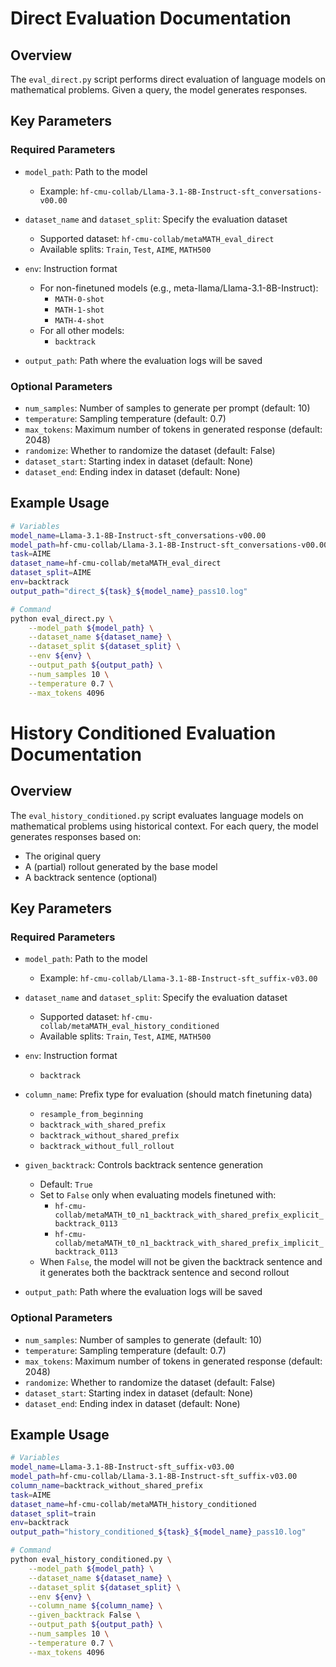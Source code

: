 # Direct Evaluation Documentation

## Overview

The `eval_direct.py` script performs direct evaluation of language models on mathematical problems. Given a query, the model generates responses.

## Key Parameters

### Required Parameters

- `model_path`: Path to the model

  - Example: `hf-cmu-collab/Llama-3.1-8B-Instruct-sft_conversations-v00.00`

- `dataset_name` and `dataset_split`: Specify the evaluation dataset

  - Supported dataset: `hf-cmu-collab/metaMATH_eval_direct`
  - Available splits: `Train`, `Test`, `AIME`, `MATH500`

- `env`: Instruction format

  - For non-finetuned models (e.g., meta-llama/Llama-3.1-8B-Instruct):
    - `MATH-0-shot`
    - `MATH-1-shot`
    - `MATH-4-shot`
  - For all other models:
    - `backtrack`

- `output_path`: Path where the evaluation logs will be saved

### Optional Parameters

- `num_samples`: Number of samples to generate per prompt (default: 10)
- `temperature`: Sampling temperature (default: 0.7)
- `max_tokens`: Maximum number of tokens in generated response (default: 2048)
- `randomize`: Whether to randomize the dataset (default: False)
- `dataset_start`: Starting index in dataset (default: None)
- `dataset_end`: Ending index in dataset (default: None)

## Example Usage

```bash
# Variables
model_name=Llama-3.1-8B-Instruct-sft_conversations-v00.00
model_path=hf-cmu-collab/Llama-3.1-8B-Instruct-sft_conversations-v00.00
task=AIME
dataset_name=hf-cmu-collab/metaMATH_eval_direct
dataset_split=AIME
env=backtrack
output_path="direct_${task}_${model_name}_pass10.log"

# Command
python eval_direct.py \
    --model_path ${model_path} \
    --dataset_name ${dataset_name} \
    --dataset_split ${dataset_split} \
    --env ${env} \
    --output_path ${output_path} \
    --num_samples 10 \
    --temperature 0.7 \
    --max_tokens 4096
```

# History Conditioned Evaluation Documentation

## Overview

The `eval_history_conditioned.py` script evaluates language models on mathematical problems using historical context. For each query, the model generates responses based on:

- The original query
- A (partial) rollout generated by the base model
- A backtrack sentence (optional)

## Key Parameters

### Required Parameters

- `model_path`: Path to the model

  - Example: `hf-cmu-collab/Llama-3.1-8B-Instruct-sft_suffix-v03.00`

- `dataset_name` and `dataset_split`: Specify the evaluation dataset

  - Supported dataset: `hf-cmu-collab/metaMATH_eval_history_conditioned`
  - Available splits: `Train`, `Test`, `AIME`, `MATH500`

- `env`: Instruction format

  - `backtrack`

- `column_name`: Prefix type for evaluation (should match finetuning data)

  - `resample_from_beginning`
  - `backtrack_with_shared_prefix`
  - `backtrack_without_shared_prefix`
  - `backtrack_without_full_rollout`

- `given_backtrack`: Controls backtrack sentence generation

  - Default: `True`
  - Set to `False` only when evaluating models finetuned with:
    - `hf-cmu-collab/metaMATH_t0_n1_backtrack_with_shared_prefix_explicit_backtrack_0113`
    - `hf-cmu-collab/metaMATH_t0_n1_backtrack_with_shared_prefix_implicit_backtrack_0113`
  - When `False`, the model will not be given the backtrack sentence and it generates both the backtrack sentence and second rollout

- `output_path`: Path where the evaluation logs will be saved

### Optional Parameters

- `num_samples`: Number of samples to generate (default: 10)
- `temperature`: Sampling temperature (default: 0.7)
- `max_tokens`: Maximum number of tokens in generated response (default: 2048)
- `randomize`: Whether to randomize the dataset (default: False)
- `dataset_start`: Starting index in dataset (default: None)
- `dataset_end`: Ending index in dataset (default: None)

## Example Usage

```bash
# Variables
model_name=Llama-3.1-8B-Instruct-sft_suffix-v03.00
model_path=hf-cmu-collab/Llama-3.1-8B-Instruct-sft_suffix-v03.00
column_name=backtrack_without_shared_prefix
task=AIME
dataset_name=hf-cmu-collab/metaMATH_history_conditioned
dataset_split=train
env=backtrack
output_path="history_conditioned_${task}_${model_name}_pass10.log"

# Command
python eval_history_conditioned.py \
    --model_path ${model_path} \
    --dataset_name ${dataset_name} \
    --dataset_split ${dataset_split} \
    --env ${env} \
    --column_name ${column_name} \
    --given_backtrack False \
    --output_path ${output_path} \
    --num_samples 10 \
    --temperature 0.7 \
    --max_tokens 4096
```
